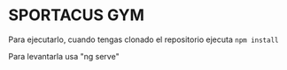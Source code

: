 # SPORTACUS GYM

Para ejecutarlo, cuando tengas clonado el repositorio ejecuta ``npm install``

Para levantarla usa "ng serve"
